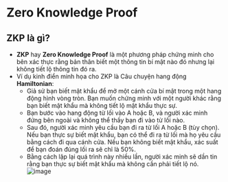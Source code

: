 # Zero Knowledge Proof
## ZKP là gì?
- **ZKP** hay **Zero Knowledge Proof** là một phương pháp chứng minh cho bên xác thực rằng bản thân biết một thông tin bí mật nào đó nhưng lại không tiết lộ thông tin đó ra.
- Ví dụ kinh điển minh họa cho ZKP là Câu chuyện hang động **Hamiltonian**:
    - Giả sử bạn biết mật khẩu để mở một cánh cửa bí mật trong một hang động hình vòng tròn. Bạn muốn chứng minh với một người khác rằng bạn biết mật khẩu mà không tiết lộ mật khẩu thực sự.
    - Bạn bước vào hang động từ lối vào A hoặc B, và người xác minh đứng bên ngoài và không thể thấy bạn đi vào từ lối nào.
    - Sau đó, người xác minh yêu cầu bạn đi ra từ lối A hoặc B (tùy chọn). Nếu bạn thực sự biết mật khẩu, bạn có thể đi ra từ lối mà họ yêu cầu bằng cách đi qua cánh cửa. Nếu bạn không biết mật khẩu, xác suất để bạn đoán đúng lối ra sẽ chỉ là 50%.
    - Bằng cách lặp lại quá trình này nhiều lần, người xác minh sẽ dần tin rằng bạn thực sự biết mật khẩu mà không cần phải tiết lộ nó.
![image](https://github.com/user-attachments/assets/e2d9d294-4e5f-4422-a452-6a3226da5748)
